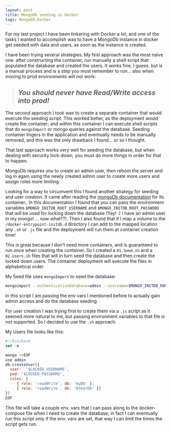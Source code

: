 ```yaml
---
layout: post
title: MongoDb seeding in Docker
tags: MongoDb,Docker
---
```


For my last project I have been tinkering with Docker a lot, and one of the tasks I wanted to accomplish was to have a MongoDb instance in docker get seeded with data and users, as soon as the instance is created.

I have been trying several strategies. My first approach was the most naive one: after constructing the container, run manually a shell script that populated the database and created the users. It works fine, I guess. but is a manual process and is a step you must remember to run... also when moving to prod environments will not work: 

>## *You should never have Read/Write access into prod!*

The second approach I took was to create a separate container that would execute the seeding script. This worked better, as the deployment would create the container; and within this container I can execute shell scripts that do `mongoImport` or mongo queries against the database. Seeding container lingers in the application and eventually needs to be manually removed, and this was the only  drawback I found... or so I thought.

That last approach works very well for seeding the database, but when dealing with security lock-down, you must do more things in order for that to happen.

MongoDb requires you to create an admin user, then reboot the server and log in again using the newly created admin user to create more users and assign roles more limiting.

Looking for a way to circumvent this I found another strategy for seeding and user creation. It came after reading the [mongoDb documentation](https://hub.docker.com/_/mongo) for its container..
In this documentation I found that you can pass the environment variables `$MONGO_INITDB_ROOT_USERNAME` and `$MONGO_INITDB_ROOT_PASSWORD` that will be used for locking down the database (Yay! :) I have an admin user in my mongo! ... now what??). Then I also found that if I map a volume to the  `/docker-entrypoint-initdb.d` directory I can add to the mapped location any `.sh` or `.js` file and the deployment will run them at container creation time!

This is great because I don't need more containers, and is guaranteed to run once when creating the container.
So I created a `01.Seed.sh` and a `02.Users.sh` files that will in turn seed the database and then create the locked down users.  The container deployment will execute the files in alphabetical order.

My Seed file uses `mongoImport` to seed the database:
```sh
mongoimport --authenticationDatabase=admin --username=$MONGO_INITDB_ROOT_USERNAME --password=$MONGO_INITDB_ROOT_PASSWORD --mode upsert --host 127.0.0.1 --db MyDatabase --collection MyCollection /docker-entrypoint-initdb.d/myDb_MyCollection_Data.json
```

In this script I am passing the env vars I mentioned before to actually gain admin access and do the database seeding.

For user creation I was trying first to create them via a `.js` script as it seemed more natural to me, but passing environment variables to that file is not supported. So I decided to use the `.sh` approach.

My Users file looks like this:

```javascript
#!/bin/bash
set -e

mongo <<EOF
use admin
db.createUser({
  user:  '$LOCKED_USERNAME',
  pwd: '$LOCKED_PASSWORD',
  roles: [
     { role: 'readWrite', db: 'myDb' },
     { role: 'readWrite', db: 'OtherDb' }]
})
EOF
```

This file will take a couple env. vars that I can pass along to the docker-compose file when I need to create the database; in fact I can eventually run this script only if the env. vars are set, that way I can limit the times the script gets run.

